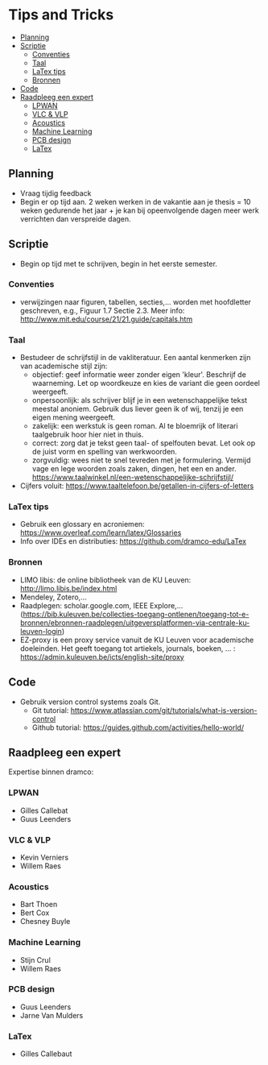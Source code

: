 # Tips and Tricks

<!-- MarkdownTOC -->

- [Planning](#planning)
- [Scriptie](#scriptie)
	- [Conventies](#conventies)
	- [Taal](#taal)
	- [LaTex tips](#latex-tips)
	- [Bronnen](#bronnen)
- [Code](#code)
- [Raadpleeg een expert](#raadpleeg-een-expert)
	- [LPWAN](#lpwan)
	- [VLC & VLP](#vlc--vlp)
	- [Acoustics](#acoustics)
	- [Machine Learning](#machine-learning)
	- [PCB design](#pcb-design)
	- [LaTex](#latex)

<!-- /MarkdownTOC -->



## Planning
- Vraag tijdig feedback
- Begin er op tijd aan. 2 weken werken in de vakantie aan je thesis = 10 weken gedurende het jaar + je kan bij opeenvolgende dagen meer werk verrichten dan verspreide dagen.

## Scriptie
- Begin op tijd met te schrijven, begin in het eerste semester.

### Conventies
- verwijzingen naar figuren, tabellen, secties,... worden met hoofdletter geschreven, e.g., Figuur 1.7 Sectie 2.3. Meer info: http://www.mit.edu/course/21/21.guide/capitals.htm

### Taal
- Bestudeer de schrijfstijl in de vakliteratuur. Een aantal kenmerken zijn van academische stijl zijn:
	- objectief: geef informatie weer zonder eigen 'kleur'. Beschrijf de waarneming. Let op woordkeuze en kies de variant die geen oordeel weergeeft.
	- onpersoonlijk: als schrijver blijf je in een wetenschappelijke tekst meestal anoniem. Gebruik dus liever geen ik of wij, tenzij je een eigen mening weergeeft.
	- zakelijk: een werkstuk is geen roman. Al te bloemrijk of literari taalgebruik hoor hier niet in thuis.
	- correct: zorg dat je tekst geen taal- of spelfouten bevat. Let ook op de juist vorm en spelling van werkwoorden.
	- zorgvuldig: wees niet te snel tevreden met je formulering. Vermijd vage en lege woorden zoals zaken, dingen, het een en ander.
https://www.taalwinkel.nl/een-wetenschappelijke-schrijfstijl/
- Cijfers voluit: https://www.taaltelefoon.be/getallen-in-cijfers-of-letters

### LaTex tips
- Gebruik een glossary en acroniemen: https://www.overleaf.com/learn/latex/Glossaries
- Info over IDEs en distributies: https://github.com/dramco-edu/LaTex

### Bronnen
- LIMO libis: de online bibliotheek van de KU Leuven: http://limo.libis.be/index.html
- Mendeley, Zotero,...
- Raadplegen: scholar.google.com, IEEE Explore,... (https://bib.kuleuven.be/collecties-toegang-ontlenen/toegang-tot-e-bronnen/ebronnen-raadplegen/uitgeversplatformen-via-centrale-ku-leuven-login)
- EZ-proxy is een proxy service vanuit de KU Leuven voor academische doeleinden. Het geeft toegang tot artiekels, journals, boeken, ... : https://admin.kuleuven.be/icts/english-site/proxy

## Code
- Gebruik version control systems zoals Git.
  * Git tutorial: https://www.atlassian.com/git/tutorials/what-is-version-control
  * Github tutorial: https://guides.github.com/activities/hello-world/

## Raadpleeg een expert
Expertise binnen dramco:

### LPWAN
- Gilles Callebat
- Guus Leenders

### VLC & VLP
- Kevin Verniers
- Willem Raes

### Acoustics
- Bart Thoen
- Bert Cox
- Chesney Buyle

### Machine Learning
- Stijn Crul
- Willem Raes

### PCB design
- Guus Leenders
- Jarne Van Mulders

### LaTex
- Gilles Callebaut
